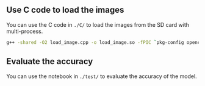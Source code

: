 ## Use C code to load the images

You can use the C code in `./C/` to load the images from the SD card with multi-process.

```bash
g++ -shared -O2 load_image.cpp -o load_image.so -fPIC `pkg-config opencv --cflags --libs` -lpthread
```

## Evaluate the accuracy

You can use the notebook in `./test/` to evaluate the accuracy of the model.
